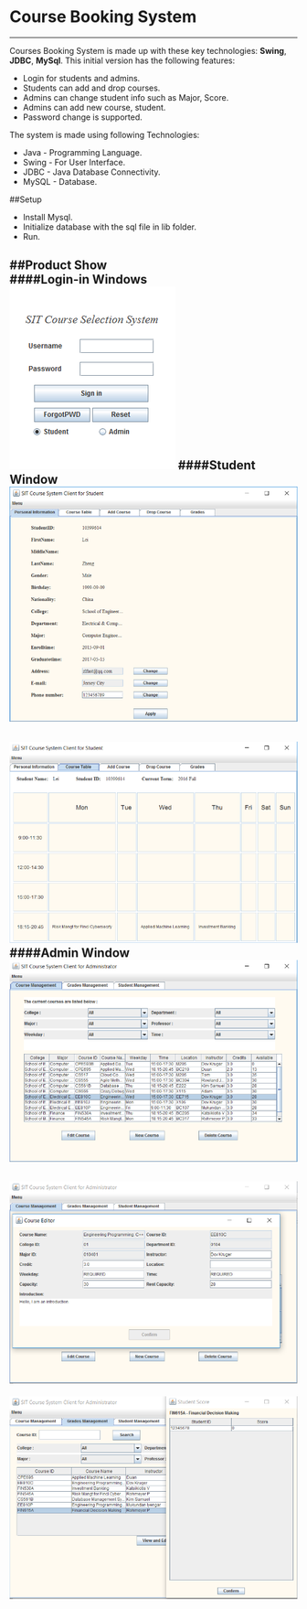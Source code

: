 # Course Booking System
---
Courses Booking System is made up with these key technologies: __Swing__, __JDBC__, __MySql__. This initial version has the following features:  
 
- Login for students and admins.  
- Students can add and drop courses.  
- Admins can change student info such as Major, Score.  
- Admins can add new course, student.  
- Password change is supported.  
  
The system is made using following Technologies:  
  
- Java - Programming Language.  
- Swing - For User Interface.  
- JDBC - Java Database Connectivity.  
- MySQL - Database.  
  
##Setup  
- Install Mysql.  
- Initialize database with the sql file in lib folder.  
- Run.  
  
##Product Show  
####Login-in Windows  
![image](https://github.com/leizheng8686/BookingSystem/blob/master/lib/loginWindow.png)
####Student Window
![image](https://github.com/leizheng8686/BookingSystem/blob/master/lib/StuClient_personal_info.png)
-
![image](https://github.com/leizheng8686/BookingSystem/blob/master/lib/StuCilent_course_table.png)
####Admin Window
![image](https://github.com/leizheng8686/BookingSystem/blob/master/lib/adminClient_course.png)
-
![image](https://github.com/leizheng8686/BookingSystem/blob/master/lib/adminClient_edit_course.png)
-
![image](https://github.com/leizheng8686/BookingSystem/blob/master/lib/adminClient_grade.png)
